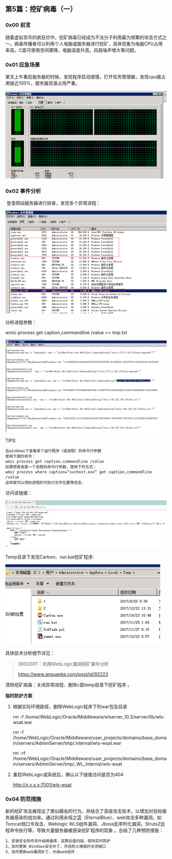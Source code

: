 ## 第5篇：挖矿病毒（一）

### 0x00 前言

​	随着虚拟货币的疯狂炒作，挖矿病毒已经成为不法分子利用最为频繁的攻击方式之一。病毒传播者可以利用个人电脑或服务器进行挖矿，具体现象为电脑CPU占用率高，C盘可使用空间骤降，电脑温度升高，风扇噪声增大等问题。

### 0x01 应急场景

​	某天上午重启服务器的时候，发现程序启动很慢，打开任务管理器，发现cpu被占用接近100%，服务器资源占用严重。

![](images/win-8-1.png)

### 0x02 事件分析

​	登录网站服务器进行排查，发现多个异常进程：

![](images/win-8-2.png)


分析进程参数：

wmic process get caption,commandline /value >> tmp.txt

![](images/win-8-3.png)

TIPS:

```
在windows下查看某个运行程序（或进程）的命令行参数
使用下面的命令：
wmic process get caption,commandline /value
如果想查询某一个进程的命令行参数，使用下列方式：
wmic process where caption=”svchost.exe” get caption,commandline /value
这样就可以得到进程的可执行文件位置等信息。
```

访问该链接：

![](images/win-8-4.png)

Temp目录下发现Carbon、run.bat挖矿程序:

![](images/win-8-5.png)

具体技术分析细节详见：

> 360CERT：利用WebLogic漏洞挖矿事件分析
>
> https://www.anquanke.com/post/id/92223

清除挖矿病毒：关闭异常进程、删除c盘temp目录下挖矿程序 。

**临时防护方案**

1. 根据实际环境路径，删除WebLogic程序下列war包及目录

   rm -f /home/WebLogic/Oracle/Middleware/wlserver_10.3/server/lib/wls-wsat.war

   rm -f /home/WebLogic/Oracle/Middleware/user_projects/domains/base_domain/servers/AdminServer/tmp/.internal/wls-wsat.war

   rm -rf /home/WebLogic/Oracle/Middleware/user_projects/domains/base_domain/servers/AdminServer/tmp/_WL_internal/wls-wsat 

2. 重启WebLogic或系统后，确认以下链接访问是否为404

   http://x.x.x.x:7001/wls-wsat


### 0x04 防范措施

​	新的挖矿攻击展现出了类似蠕虫的行为，并结合了高级攻击技术，以增加对目标服务器感染的成功率。通过利用永恒之蓝（EternalBlue）、web攻击多种漏洞，如Tomcat弱口令攻击、Weblogic WLS组件漏洞、Jboss反序列化漏洞，Struts2远程命令执行等，导致大量服务器被感染挖矿程序的现象 。总结了几种预防措施：

```
1、安装安全软件并升级病毒库，定期全盘扫描，保持实时防护
2、及时更新 Windows安全补丁，开启防火墙临时关闭端口
3、及时更新web漏洞补丁，升级web组件
```

